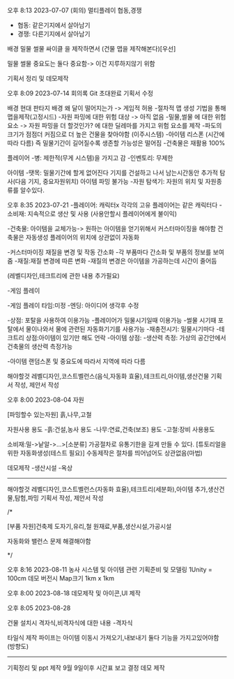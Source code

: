 오후 8:13 2023-07-07 (회의)
멀티플레이
협동,경쟁 
- 협동: 같은기지에서 살아남기
- 경쟁: 다른기지에서 살아남기


배경
밀물 썰물 싸이클 을 제작하면서 (건물 맵을 제작해본다)[우선]

밀물 썰물 중요도는 둘다 중요함-> 이건 지루하지않기 위함

기획서 정리 및 데모제작

오후 8:09 2023-07-14 회의록
Git 초대완료
기획서 수정

배경
현대 판타지 배경
왜 달이 떨어지는가 -> 게임적 허용
-절차적 맵 생성 기법을 통해 맵을제작(고정시드)
-자원 파밍에 대한 위험 대상 -> 아직 없음
-밀물,썰물 에 대한 위험요소 -> 자원 파밍을 더 할것인가? 에 대한 딜레마를 가지고 위험 요소를 제작
-파도의 크기가 점점더 커짐으로 더 높은 건물을 찾아야함 (이주시스템)
-아이템 리스폰 (시간에 따라 다름)
즉 밀물기간이 길어질수록 생존할 가능성은 떨어짐
-건축물은 재활용 100%

플레이어
-병: 제한적(무게 시스템)을 가지고 감
-인벤토리: 무제한

아이템
-땟목: 밀물기간에 할게 없어진다  기지를 건설하고 나서 남는시간동안 추가적 탐사(다음 기지, 중요자원위치) 아이템 파밍 불가능
-자원 탐색기: 자원의 위치 및 자원종류를 알수있다.

오후 8:35 2023-07-21
-플레이어: 캐릭터x 각각의 고유 플레이어는 같은 캐릭터다
 -소비재: 지속적으로 생산 및 사용 (사용안할시 플레이어에게 불이익)

-건축물: 아이템을 교체가능-> 원하는 아이템을 얻기위해서 커스터마이징을 해야함
건축물은 자동생성
플레이어의 위치에 상관없이 자동화

-커스터마이징 재질을 변경 및 작동 간소화
 -각 부품마다 간소화 및 부품의 정보를 보여줌
-재질:재질 변경에 따른 변화
 -재질의 변경은 아이템을 가공하는데 시간이 줄어듬

(레벨디자인,테크트리에 관한 내용 추가필요)

-게임 플레이

-게임 플레이 타임:미정
-엔딩: 아이디어 생각후 수정

-상점: 포탈을 사용하여 이용가능
 -플레이어가 밀물시기일때 이용가능
 -썰물 시기때 포탈에서 물이나와서 물에 관련된 자동화기기를 사용가능
 -재충전시기: 밀물시기마다
 -테크트리 상점:아이템이 있기만 해도 언락
 -아이템 상점:
 -생산력 측정: 가상의 공간안에서 건축물의 생산력 측정가능
 
-아이템
 랜덤스폰 및 중요도에 따라서 지역에 따라 다름


 해야할것
 레벨디자인,코스트벨런스(음식,자동화 효율),테크트리,아이템,생산건물
 기획서 작성, 제안서 작성

오후 8:00 2023-08-04
자원

[파밍할수 있는자원]
흙,나무,고철

자원사용 용도
-흙:건설,농사 용도
-나무:연료,건축(보조) 용도
-고철:장비 사용용도

소비재:밀->낱알->...>[소분류] 
가공절차로 유통기한을 길게 만들 수 있다. [튜토리얼을 위한 자동화생성(테스트 필요)]
수동제작은 절차를 띄어넘어도 상관없음(마법)


데모제작
-생산시설
-옥상

-------------------------------------------------------------------
 해야할것
 레벨디자인,코스트벨런스(자동화 효율),테크트리(세분화),아이템 추가,생산건물,탐험,파밍
 기획서 작성, 제안서 작성

/*

[부품 자원]건축제
도자기,유리,철
원재료,부품,생산시설,가공시설

자동화와 밸런스 문제 해결해야함


*/

오후 8:16 2023-08-11
농사 시스템 및 아이템 관련 기획준비 및 모델링
1Unity = 100cm
데모 버전시 Map크기 1km x 1km



오후 8:00 2023-08-18
데모제작 및 아이콘,UI 제작

오후 8:05 2023-08-28

건물 설치시 격자식,비격자식에 대한 내용
-격자식

타일식 제작
파이프는 아이템 이동시 가져오기,내보내기 둘다 기능을 가지고있어야함(방향도)

----------------------------------------------

기획정리 및 ppt 제작 9월 9일이후 시간표 보고 결정
데모 제작